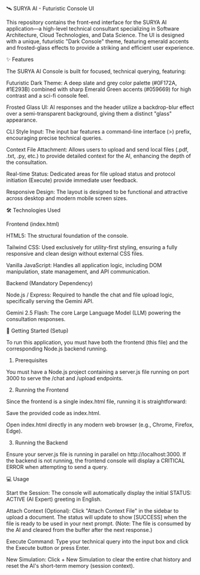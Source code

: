 🛰️ SURYA AI - Futuristic Console UI

This repository contains the front-end interface for the SURYA AI application—a high-level technical consultant specializing in Software Architecture, Cloud Technologies, and Data Science. The UI is designed with a unique, futuristic "Dark Console" theme, featuring emerald accents and frosted-glass effects to provide a striking and efficient user experience.

✨ Features

The SURYA AI Console is built for focused, technical querying, featuring:

Futuristic Dark Theme: A deep slate and grey color palette (#0F172A, #1E293B) combined with sharp Emerald Green accents (#059669) for high contrast and a sci-fi console feel.

Frosted Glass UI: AI responses and the header utilize a backdrop-blur effect over a semi-transparent background, giving them a distinct "glass" appearance.

CLI Style Input: The input bar features a command-line interface (>) prefix, encouraging precise technical queries.

Context File Attachment: Allows users to upload and send local files (.pdf, .txt, .py, etc.) to provide detailed context for the AI, enhancing the depth of the consultation.

Real-time Status: Dedicated areas for file upload status and protocol initiation (Execute) provide immediate user feedback.

Responsive Design: The layout is designed to be functional and attractive across desktop and modern mobile screen sizes.

🛠️ Technologies Used

Frontend (index.html)

HTML5: The structural foundation of the console.

Tailwind CSS: Used exclusively for utility-first styling, ensuring a fully responsive and clean design without external CSS files.

Vanilla JavaScript: Handles all application logic, including DOM manipulation, state management, and API communication.

Backend (Mandatory Dependency)

Node.js / Express: Required to handle the chat and file upload logic, specifically serving the Gemini API.

Gemini 2.5 Flash: The core Large Language Model (LLM) powering the consultation responses.

🚀 Getting Started (Setup)

To run this application, you must have both the frontend (this file) and the corresponding Node.js backend running.

1. Prerequisites

You must have a Node.js project containing a server.js file running on port 3000 to serve the /chat and /upload endpoints.

2. Running the Frontend

Since the frontend is a single index.html file, running it is straightforward:

Save the provided code as index.html.

Open index.html directly in any modern web browser (e.g., Chrome, Firefox, Edge).

3. Running the Backend

Ensure your server.js file is running in parallel on http://localhost:3000. If the backend is not running, the frontend console will display a CRITICAL ERROR when attempting to send a query.

💻 Usage

Start the Session: The console will automatically display the initial STATUS: ACTIVE (AI Expert) greeting in English.

Attach Context (Optional): Click "Attach Context File" in the sidebar to upload a document. The status will update to show [SUCCESS] when the file is ready to be used in your next prompt. (Note: The file is consumed by the AI and cleared from the buffer after the next response.)

Execute Command: Type your technical query into the input box and click the Execute button or press Enter.

New Simulation: Click + New Simulation to clear the entire chat history and reset the AI's short-term memory (session context).